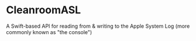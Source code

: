 # CleanroomASL
A Swift-based API for reading from &amp; writing to the Apple System Log (more commonly known as "the console")
